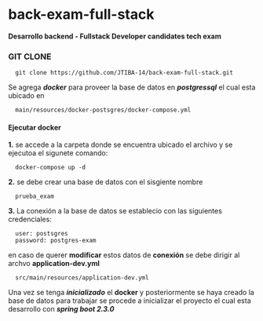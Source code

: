 # back-exam-full-stack
**Desarrollo backend - Fullstack Developer candidates tech exam**

### GIT CLONE
````
  git clone https://github.com/JTIBA-14/back-exam-full-stack.git
````


Se agrega ***docker*** para proveer la base de datos en ***postgressql***  el cual esta ubicado en 
```
  main/resources/docker-postsgres/docker-compose.yml
```
#### Ejecutar docker
  **1.** se accede a la carpeta donde se encuentra ubicado el archivo y se ejecutoa el sigunete comando:
  ```
    docker-compose up -d
  ```
  **2.** se debe crear una base de datos con el sisgiente nombre
  ``` 
    prueba_exam 
  ```
  **3.** La conexión a la base de datos se establecio con las siguientes credenciales:
  ``` 
    user: postsgres
    password: postgres-exam
  ```
  en caso de querer **modificar** estos datos de **conexión** se debe dirigir al archvo **application-dev.yml**
  ````
    src/main/resources/application-dev.yml
  ````
  
Una vez se tenga ***inicializado*** el **docker** y posteriormente se haya creado la base de datos para trabajar se procede a inicializar el proyecto el cual esta desarrollo con ***spring boot 2.3.0***   

